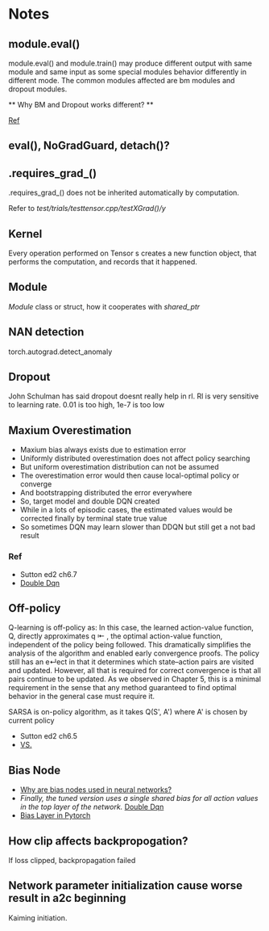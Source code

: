 # Notes
## module.eval()
module.eval() and module.train() may produce different output with same module and same input 
as some special modules behavior differently in different mode. 
The common modules affected are bm modules and dropout modules. 

** Why BM and Dropout works different? **

[Ref](https://stackoverflow.com/questions/60018578/what-does-model-eval-do-in-pytorch)
## eval(), NoGradGuard, detach()?
## .requires_grad_()
.requires_grad_() does not be inherited automatically by computation.

Refer to _test/trials/testtensor.cpp/testXGrad()/y_
## Kernel
Every operation performed on Tensor s creates a new function object, that performs the computation, and records that it happened.
## Module 
*Module* class or struct, how it cooperates with *shared_ptr*
## NAN detection
torch.autograd.detect_anomaly
## Dropout
John Schulman has said dropout doesnt really help in rl.
Rl is very sensitive to learning rate. 0.01 is too high, 1e-7 is too low
## Maxium Overestimation
* Maxium bias always exists due to estimation error
* Uniformly distributed overestimation does not affect policy searching
* But uniform overestimation distribution can not be assumed
* The overestimation error would then cause local-optimal policy or converge
* And bootstrapping distributed the error everywhere
* So, target model and double DQN created
* While in a lots of episodic cases, the estimated values would be corrected finally by terminal state true value
* So sometimes DQN may learn slower than DDQN but still get a not bad result

### Ref
* Sutton ed2 ch6.7
* [Double Dqn](https://arxiv.org/pdf/1509.06461.pdf)

## Off-policy
Q-learning is off-policy as:
In this case, the learned action-value function, Q, directly approximates q ⇤ , the optimal
action-value function, independent of the policy being followed. This dramatically
simplifies the analysis of the algorithm and enabled early convergence proofs. The policy
still has an e↵ect in that it determines which state–action pairs are visited and updated.
However, all that is required for correct convergence is that all pairs continue to be
updated. As we observed in Chapter 5, this is a minimal requirement in the sense that
any method guaranteed to find optimal behavior in the general case must require it.

SARSA is on-policy algorithm, as it takes Q(S', A') where A' is chosen by current policy

* Sutton ed2 ch6.5
* [VS.](https://analyticsindiamag.com/reinforcement-learning-policy/#:~:text=An%20off%2Dpolicy%2C%20whereas%2C,is%20used%20to%20make%20decisions.)

## Bias Node
* [Why are bias nodes used in neural networks?](https://stats.stackexchange.com/questions/185911/why-are-bias-nodes-used-in-neural-networks)
* *Finally, the tuned version uses a single shared bias for all action values in the top layer of the network.* [Double Dqn](https://arxiv.org/pdf/1509.06461.pdf)
* [Bias Layer in Pytorch](https://discuss.pytorch.org/t/learnable-bias-layer/4221)

## How clip affects backpropogation?
If loss clipped, backpropagation failed

## Network parameter initialization cause worse result in a2c beginning
Kaiming initiation.